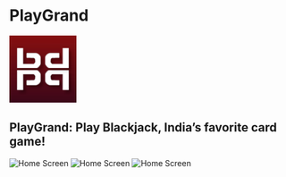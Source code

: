 # PlayGrand
<img src="playgrand-appicon.png" width="120" alt="Home Screen">

## **PlayGrand: Play Blackjack, India’s favorite card game!**
<img src="screenshot1" width="200" alt="Home Screen">    <img src="screenshot2" width="200" alt="Home Screen">    <img src="screenshot3" width="200" alt="Home Screen">
